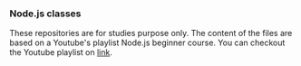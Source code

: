 ### Node.js classes

These repositories are for studies purpose only. The content of the files are based on a Youtube's playlist Node.js beginner course. You can checkout the Youtube playlist on [link](https://www.youtube.com/watch?v=qwfE7fSVaZM&t=35007s&ab_channel=freeCodeCamp.org).
